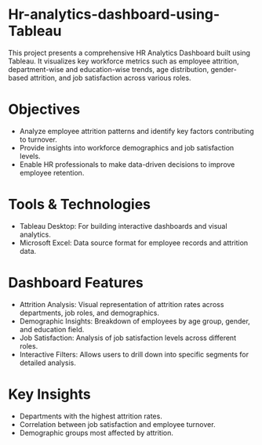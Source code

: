 # Hr-analytics-dashboard-using-Tableau 
This project presents a comprehensive HR Analytics Dashboard built using Tableau. It visualizes key workforce metrics such as employee attrition, department-wise and education-wise trends, age distribution, gender-based attrition, and job satisfaction across various roles.

# Objectives 
- Analyze employee attrition patterns and identify key factors contributing to turnover.
- Provide insights into workforce demographics and job satisfaction levels.
- Enable HR professionals to make data-driven decisions to improve employee retention.
 
# Tools & Technologies
- Tableau Desktop: For building interactive dashboards and visual analytics.
- Microsoft Excel: Data source format for employee records and attrition data.
 
# Dashboard Features  
- Attrition Analysis: Visual representation of attrition rates across departments, job roles, and demographics.
- Demographic Insights: Breakdown of employees by age group, gender, and education field.
- Job Satisfaction: Analysis of job satisfaction levels across different roles.
- Interactive Filters: Allows users to drill down into specific segments for detailed analysis.

# Key Insights 
- Departments with the highest attrition rates.
- Correlation between job satisfaction and employee turnover.
- Demographic groups most affected by attrition.
